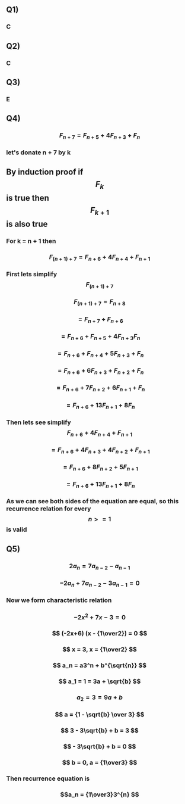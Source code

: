 ## Q1)
### C

## Q2)
### C

## Q3)
### E

## Q4)

### $$ F_{n+7} = F_{n+5} + 4F_{n+3} + F_n $$

### let's donate n + 7 by k

## By induction proof if $$ F_k $$ is true then $$ F_{k+1} $$ is also true

### For k = n + 1 then 

### $$ F_{(n+1)+7} = F_{n+6} + 4F_{n + 4} + F_{n + 1} $$

### First lets simplify $$ F_{(n+1)+7} $$

### $$ F_{(n+1)+7} =F_{n+8} $$

### $$ = F_{n+7} + F_{n+6} $$

### $$ = F_{n+6} + F_{n+5} + 4F_{n+3} F_{n} $$

### $$ = F_{n+6} + F_{n+4} + 5F_{n+3} + F_n $$

### $$ = F_{n+6} + 6F_{n+3} + F_{n+2} + F_n $$

### $$ = F_{n+6} + 7F_{n+2} + 6F_{n+1} + F_n $$

### $$ = F_{n+6} + 13F_{n+1}+ 8F_n $$

### Then lets see simplify $$ F_{n+6} + 4F_{n + 4} + F_{n + 1} $$

### $$ = F_{n+6} + 4F_{n+3} + 4F_{n+2} + F_{n+1} $$

### $$ = F_{n+6} + 8F_{n+2} + 5F_{n+1} $$

### $$ = F_{n+6} + 13F_{n+1}+ 8F_n $$

### As we can see both sides of the equation are equal, so this recurrence relation for every $$ n >= 1 $$ is valid

## Q5)

### $$ 2a_n = 7a_{n-2} - a_{n-1} $$

### $$ -2a_{n} + 7a_{n-2} -3a_{n-1} = 0 $$

### Now we form characteristic relation

### $$ -2{x^2} + 7x -3 = 0 $$ 

### $$ (-2x+6) (x - {1\over2}) = 0 $$ 

### $$ x = 3, x = {1\over2} $$

### $$ a_n = a3^n + b^{\sqrt{n}} $$

### $$ a_1 = 1 = 3a + \sqrt{b} $$

### $$ a_2 = 3 = 9a + b $$

### $$ a = {1 - \sqrt{b} \over 3} $$

### $$ 3 - 3\sqrt{b} + b = 3 $$

### $$ - 3\sqrt{b} + b = 0 $$

### $$ b = 0, a = {1\over3} $$ 

### Then recurrence equation is 

### $$a_n = {1\over3}3^{n} $$
